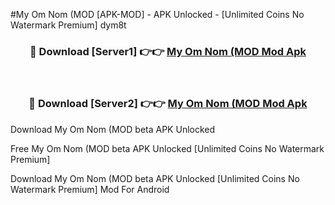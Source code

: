 #My Om Nom (MOD [APK-MOD] - APK Unlocked - [Unlimited Coins No Watermark Premium] dym8t



<div align="center">

<h3>🔴 Download [Server1] 👉👉 <a href="https://momento.my/?title=My_Om_Nom_(MOD">My Om Nom (MOD Mod Apk</a></h3><br>

<h3>🔴 Download [Server2] 👉👉 <a href="https://momento.my/?title=My_Om_Nom_(MOD">My Om Nom (MOD Mod Apk</a></h3>
</div>



Download My Om Nom (MOD beta APK Unlocked

Free My Om Nom (MOD beta APK Unlocked [Unlimited Coins No Watermark Premium]

Download My Om Nom (MOD beta APK Unlocked [Unlimited Coins No Watermark Premium] Mod For Android
